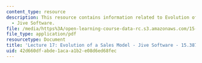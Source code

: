 ```yaml
---
content_type: resource
description: This resource contains information related to Evolution of a Sales Model
  - Jive Software.
file: /media/https%3A/open-learning-course-data-rc.s3.amazonaws.com/15-387-entrepreneurial-sales-spring-2015/42d660dfabde1acaa1b2e08d6ed68fec_MIT15_387S15_Lecture17.pdf
file_type: application/pdf
resourcetype: Document
title: 'Lecture 17: Evolution of a Sales Model - Jive Software - 15.387 Spring 2015'
uid: 42d660df-abde-1aca-a1b2-e08d6ed68fec
---
```

